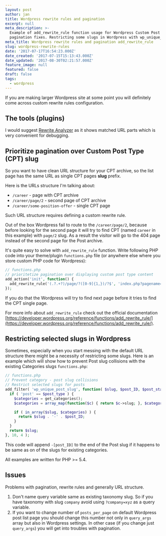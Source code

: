 ```yaml
---
layout: post
author: jan
title: Wordpress rewrite rules and pagination
excerpt: null
meta_description: >-
  Example of add_rewrite_rule function usage for Wordpress Custom Post Type
  pagination fixes. Restricting some slugs in Wordpress with wp_unique_post_slug
meta_title: Wordpress rewrite rules and pagination add_rewrite_rule
slug: wordpress-rewrite-rules
date: '2017-07-17T16:54:23.000Z'
date_created: '2017-07-15T15:13:43.000Z'
date_updated: '2017-08-30T02:21:57.000Z'
feature_image: null
featured: false
draft: false
tags:
  - wordpress
---
```

If you are making larger Wordpress site at some point you will definitely come across custom rewrite rules configuration.

## The tools (plugins)

I would suggest [Rewrite Analyzer](https://wordpress.org/plugins/monkeyman-rewrite-analyzer/) as it shows matched URL parts which is very convenient for debugging.

## Prioritize pagination over Custom Post Type (CPT) slug

So you want to have clean URL structure for your CPT archive, so the list page has the same URL as single CPT pages **slug** prefix.

Here is the URLs structure I'm talking about:

- `/career` - page with CPT archive
- `/career/page/2` - second page of CPT archive
- `/career/some-position-offer` - single CPT page

Such URL structure requires defining a custom rewrite rule.

Out of the box Wordpress fail to route to the `/career/page/2`, because before looking for the second page it will try to find CPT (named `career` in this example) with `page/2` slug. As a result the visitor will go to the 404 page instead of the second page for the Post archive.

It's quite easy to solve with `add_rewrite_rule` function. Write following PHP code into your theme/plugin `functions.php` file (or anywhere else where you store custom PHP code for Wordpress):

```php
// functions.php
// prioritetize pagination over displaying custom post type content
add_action('init', function() {
  add_rewrite_rule('(.?.+?)/page/?([0-9]{1,})/?$', 'index.php?pagename=$matches[1]&paged=$matches[2]', 'top');
});
```

If you do that the Wordpress will try to find next page before it tries to find the CPT single page.

For more info about `add_rewrite_rule` check out the official documentation [https://developer.wordpress.org/reference/functions/add_rewrite_rule/](https://developer.wordpress.org/reference/functions/add_rewrite_rule/).

## Restricting selected slugs in Wordpress

Sometimes, especially when you start messing with the default URL structure there might be a necessity of restricting some slugs. Here is an example which will show how to prevent Post slug collisions with the existing Categories slugs `functions.php`:

```php
// functions.php
// Prevent category - post slug collisions
// Restrict selected slugs for posts
add_filter( 'wp_unique_post_slug', function( $slug, $post_ID, $post_status, $post_type ) {
  if ( 'post' == $post_type ) {
    $categories = get_categories();
    $categories = array_map(function($c) { return $c->slug; }, $categories);

    if ( in_array($slug, $categories) ) {
      return $slug . '-' . $post_ID;
    }
  }
  return $slug;
}, 10, 4 );
```

This code will append `-[post_ID]` to the end of the Post slug if it happens to be same as on of the slugs for existing categories.

All examples are written for PHP >= 5.4.

## Issues

Problems with pagination, rewrite rules and generally URL structure.

1. Don't name query variable same as existing taxonomy slug. So if you have taxonomy with slug `company` avoid using `?company=xyz` as a query variable.
2. If you want to change number of `posts_per_page` on default Wordpress post list page you should change this number not only in `query_args` array but also in Wordpress settings. In other case (if you change just `query_args`) you will get into troubles with pagination.
